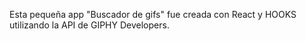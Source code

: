 Esta pequeña app "Buscador de gifs" fue creada con React y HOOKS utilizando la API de GIPHY Developers.